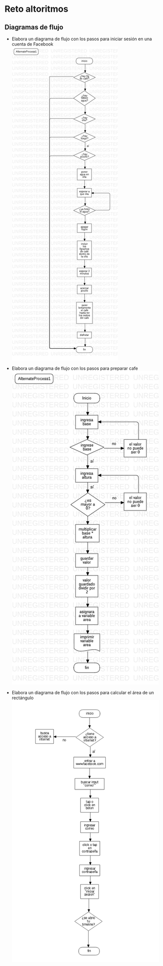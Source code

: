 # Reto altoritmos

## Diagramas de flujo                     
* Elabora un diagrama de flujo con los pasos para iniciar sesión en una cuenta de Facebook               
![](./images/FlowchartDiagram1.jpg)   

* Elabora un diagrama de flujo con los pasos para preparar cafe
![](./images/FlowchartDiagram2.jpg) 

* Elabora un diagrama de flujo con los pasos para calcular el área de un rectángulo
![](./images/login.png)